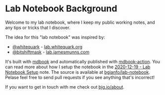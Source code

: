 # Lab Notebook Background

Welcome to my lab notebook, where I keep my public working notes, and any
tips or tricks that I discover.

The idea for this "lab notebook" was inspired by:
- [@whitequark](https://twitter.com/whitequark) - [lab.whitequark.org](https://lab.whitequark.org/)
- [@bitshiftmask](https://twitter.com/bitshiftmask) - [lab.jamesmunns.com](https://lab.jamesmunns.com/) 

It's built with [mdbook](https://github.com/rust-lang/mdBook) and automatically
published with [mdbook-action](https://github.com/marketplace/actions/mdbook-action).
You can read more about how I setup the notebook in the [2020-12-19 - Lab Notebook Setup](./notes/2020-12-29.md)
note. The source is available at [bgianfo/lab-notebook](https://github.com/bgianfo/lab-notebook).
Pelase feel free to send pull requests if you see anything that's incorrect!

If you want to get in touch with me check out [bjg.io/about](https://bjg.io/about/).
